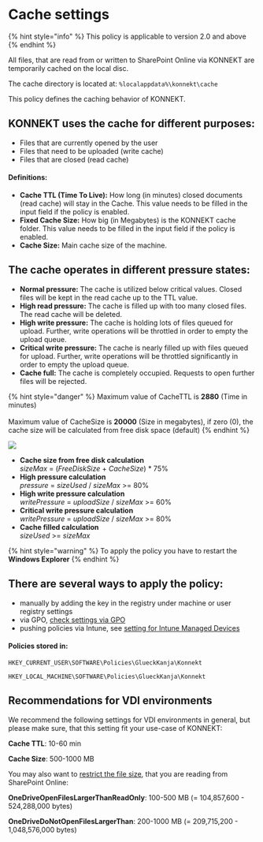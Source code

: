 # Cache settings

{% hint style="info" %}
This policy is applicable to version 2.0 and above
{% endhint %}

All files, that are read from or written to SharePoint Online via KONNEKT are temporarily cached on the local disc.&#x20;

The cache directory is located at: `%localappdata%\konnekt\cache`

This policy defines the caching behavior of KONNEKT.

## **KONNEKT uses the cache for different purposes:**

* Files that are currently opened by the user
* Files that need to be uploaded (write cache)
* Files that are closed (read cache)

#### **Definitions:**&#x20;

* **Cache TTL (Time To Live):** How long (in minutes) closed documents (read cache) will stay in the Cache. This value needs to be filled in the input field if the policy is enabled.
* **Fixed Cache Size:** How big (in Megabytes) is the KONNEKT cache folder. This value needs to be filled in the input field if the policy is enabled.
* **Cache Size:** Main cache size of the machine.&#x20;

## **The cache operates in different pressure states:**

* **Normal pressure:** The cache is utilized below critical values. Closed files will be kept in the read cache up to the TTL value.
* **High read pressure:** The cache is filled up with too many closed files. The read cache will be deleted.
* **High write pressure:** The cache is holding lots of files queued for upload. Further, write operations will be throttled in order to empty the upload queue.
* **Critical write pressure:** The cache is nearly filled up with files queued for upload. Further, write operations will be throttled significantly in order to empty the upload queue.
* **Cache full:** The cache is completely occupied. Requests to open further files will be rejected.

{% hint style="danger" %}
Maximum value of CacheTTL is **2880** (Time in minutes) \
\
Maximum value of CacheSize is **20000** (Size in megabytes), if zero (0), the cache size will be calculated from free disk space (default)
{% endhint %}



![](<../../.gitbook/assets/2021-07-16 12\_27\_25-Cache.png>)

* **Cache size from free disk calculation**\
  &#x20;_sizeMax_ = (_FreeDiskSize_ + _CacheSize_) \* 75%
* **High pressure calculation**\
  &#x20;_pressure_ = _sizeUsed_ / _sizeMax_ >= 80%
* **High write pressure calculation**\
  &#x20;_writePressure_ = _uploadSize_ / _sizeMax_ >= 60%
* **Critical write pressure calculation**\
  &#x20;_writePressure_ = _uploadSize_ / _sizeMax_ >= 80%
* **Cache filled calculation**\
  &#x20;_sizeUsed_ >= _sizeMax_

{% hint style="warning" %}
To apply the policy you have to restart the **Windows Explorer**
{% endhint %}

## **There are several ways to apply the policy:**

* manually by adding the key in the registry under machine or user registry settings
* via GPO, [check settings via GPO](../management-options/settings-via-gpo.md)
* pushing policies via Intune, see [setting for Intune Managed Devices](../management-options/setting-for-intune-managed-devices-1/intune-system-settings.md#cache)

#### **Policies** stored in:

`HKEY_CURRENT_USER\SOFTWARE\Policies\GlueckKanja\Konnekt`

`HKEY_LOCAL_MACHINE\SOFTWARE\Policies\GlueckKanja\Konnekt`

## Recommendations for VDI environments

We recommend the following settings for VDI environments in general, but please make sure, that this setting fit your use-case of KONNEKT:&#x20;

**Cache TTL**: 10-60 min

**Cache Size**: 500-1000 MB

You may also want to [restrict the file size](open-file-size-limitations.md), that you are reading from SharePoint Online:

**OneDriveOpenFilesLargerThanReadOnly**: 100-500 MB (= 104,857,600 - 524,288,000 bytes)

**OneDriveDoNotOpenFilesLargerThan**: 200-1000 MB (= 209,715,200 - 1,048,576,000 bytes)

